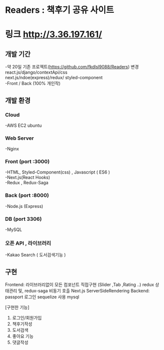 # Readers : 책후기 공유 사이트 
# 링크 http://3.36.197.161/

## 개발 기간  <br>
-약 20일 
기존 프로젝트(https://github.com/fkdlsl9088/Readers) 변경 <br>
react.js/django/contextApi/css <br>
next.js/ndoe(express)/redux/ styled-component <br>
-Front / Back (100% 개인작) <br>

<h2> 개발 환경 </h2>

<h3>Cloud</h3>
-AWS EC2 ubuntu <br>
<h3> Web Server </h3>
-Nginx <br>
<h3> Front (port :3000) </h3>
-HTML, Styled-Component(css) , Javascript ( ES6 )<br>
-Next.js(React Hooks) <br>
-Redux , Redux-Saga <br>
<h3>Back (port :8000)</h3>
-Node.js (Express) <br>
<h3>DB (port 3306) </h3>
-MySQL<br>
<h3>오픈 API , 라이브러리 </h3>
-Kakao Search ( 도서검색기능 )<br>

## 구현 <br>
Frontend: 
라이브러리없이 모든 컴포넌트 직접구현 (Slider ,Tab ,Rating ..)
redux 상태관리 및, redux-saga 비동기 호출 
Next.js  ServerSideRendering
Backend:
passport 로그인
sequelize 사용
mysql 

[구현한 기능]
1. 로그인/회원가입<br>
2. 책후기작성<br>
3. 도서검색<br>
4. 좋아요 기능<br>
5. 댓글작성<br>
